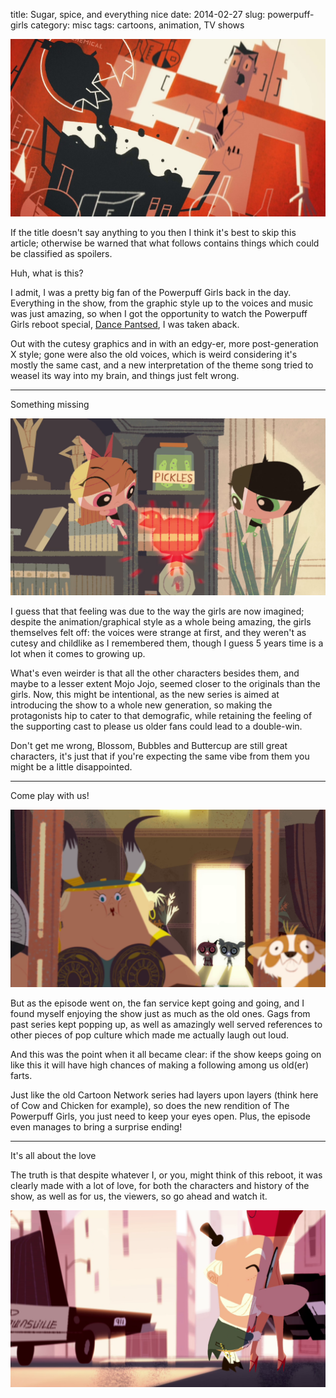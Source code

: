 title: Sugar, spice, and everything nice
date: 2014-02-27
slug: powerpuff-girls
category: misc
tags: cartoons, animation, TV shows

![featureimage](/images/powerpuff-girls/powerpuff_intro.jpg)

If the title doesn't say anything to you then I think it's best to skip this article; otherwise be warned that what follows contains things which could be classified as spoilers.

Huh, what is this?

I admit, I was a pretty big fan of the Powerpuff Girls back in the day. Everything in the show, from the graphic style up to the voices and music was just amazing, so when I got the opportunity to watch the Powerpuff Girls reboot special, [Dance Pantsed](http://trakt.tv/show/the-powerpuff-girls/specials/episode/8), I was taken aback.

Out with the cutesy graphics and in with an edgy-er, more post-generation X style; gone were also the old voices, which is weird considering it's mostly the same cast, and a new interpretation of the theme song tried to weasel its way into my brain, and things just felt wrong.

---

Something missing

![something missing](/images/powerpuff-girls/powerpuff_missing.png)

I guess that that feeling was due to the way the girls are now imagined; despite the animation/graphical style as a whole being amazing, the girls themselves felt off: the voices were strange at first, and they weren't as cutesy and childlike as I remembered them, though I guess 5 years time is a lot when it comes to growing up.

What's even weirder is that all the other characters besides them, and maybe to a lesser extent Mojo Jojo, seemed closer to the originals than the girls. Now, this might be intentional, as the new series is aimed at introducing the show to a whole new generation, so making the protagonists hip to cater to that demografic, while retaining the feeling of the supporting cast to please us older fans could lead to a double-win.

Don't get me wrong, Blossom, Bubbles and Buttercup are still great characters, it's just that if you're expecting the same vibe from them you might be a little disappointed.

---

Come play with us!

![play with us](/images/powerpuff-girls/powerpuff_come_play.png)

But as the episode went on, the fan service kept going and going, and I found myself enjoying the show just as much as the old ones. Gags from past series kept popping up, as well as amazingly well served references to other pieces of pop culture which made me actually laugh out loud.

And this was the point when it all became clear: if the show keeps going on like this it will have high chances of making a following among us old(er) farts.

Just like the old Cartoon Network series had layers upon layers (think here of Cow and Chicken for example), so does the new rendition of The Powerpuff Girls, you just need to keep your eyes open. Plus, the episode even manages to bring a surprise ending!

---

It's all about the love

The truth is that despite whatever I, or you, might think of this reboot, it was clearly made with a lot of love, for both the characters and history of the show, as well as for us, the viewers, so go ahead and watch it.

![all ends well](/images/powerpuff-girls/powerpuff_love.png)
